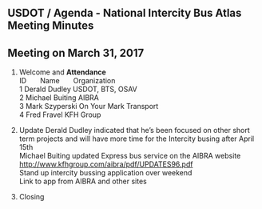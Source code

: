 
## USDOT / Agenda - National Intercity Bus Atlas Meeting Minutes     
## Meeting on March 31, 2017    

1. Welcome and **Attendance**   
ID &nbsp; &nbsp; &nbsp; Name &nbsp; &nbsp; &nbsp; Organization       
1  Derald Dudley   USDOT, BTS, OSAV   
2  Michael Buiting   AIBRA   
3  Mark Szyperski   On Your Mark Transport   
4  Fred Fravel   KFH Group    

2. Update
Derald Dudley indicated that he’s been focused on other short term projects and will have more time for the Intercity busing after April 15th   
Michael Buiting updated Express bus service on the AIBRA website   
http://www.kfhgroup.com/aibra/pdf/UPDATES96.pdf   
Stand up intercity bussing application over weekend  
Link to app from AIBRA and other sites   

3. Closing   
